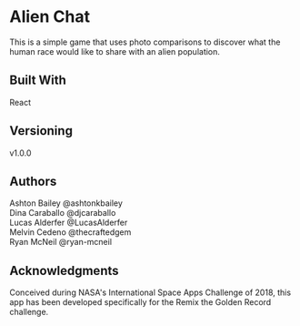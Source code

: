 # Alien Chat
This is a simple game that uses photo comparisons to discover what the human race would like to share with an alien population. 


## Built With
React

## Versioning
v1.0.0

## Authors
Ashton Bailey @ashtonkbailey  
Dina Caraballo @djcaraballo  
Lucas Alderfer @LucasAlderfer  
Melvin Cedeno @thecraftedgem  
Ryan McNeil @ryan-mcneil  



## Acknowledgments
Conceived during NASA's International Space Apps Challenge of 2018, this app has been developed specifically for the Remix the Golden Record challenge.
